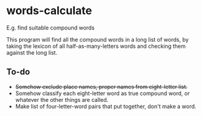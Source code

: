 # words-calculate
E.g. find suitable compound words

This program will find all the compound words in a long list of words, by
taking the lexicon of all half-as-many-letters words and checking them against 
the long list.

## To-do

* ~~Somehow exclude place names, proper names from eight-letter list.~~
* Somehow classify each eight-letter word as true compound word, or whatever the other things are called.
* Make list of four-letter-word pairs that put together, don't make a word.